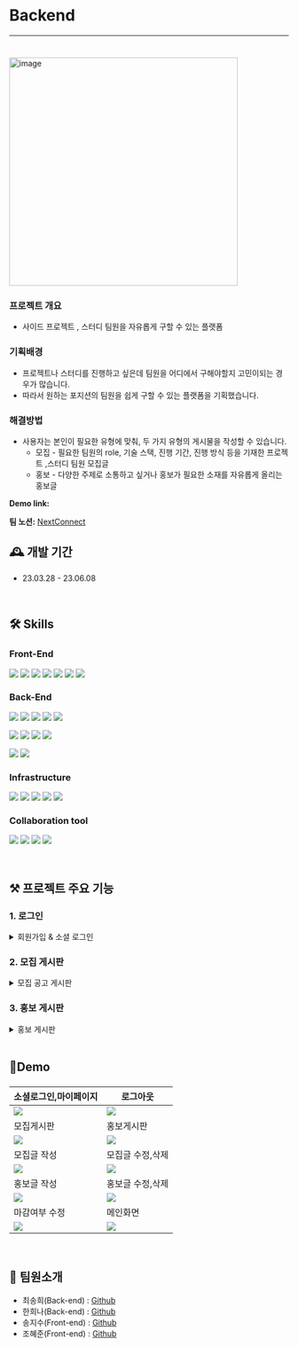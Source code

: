 # Backend
---
# 
<img width="412" alt="image" src="https://github.com/Next-Connect-Project/Frontend/assets/70136320/362a7929-9f2d-4859-82e2-b35e36c578ce">


### 프로젝트 개요

- 사이드 프로젝트 , 스터디 팀원을 자유롭게 구할 수 있는 플랫폼

### 기획배경

- 프로젝트나 스터디를 진행하고 싶은데 팀원을 어디에서 구해야할지 고민이되는 경우가 많습니다.
- 따라서 원하는 포지션의 팀원을 쉽게 구할 수 있는 플랫폼을 기획했습니다.

### 해결방법

- 사용자는 본인이 필요한 유형에 맞춰, 두 가지 유형의 게시물을 작성할 수 있습니다.
    - 모집 - 필요한 팀원의 role, 기술 스택, 진행 기간, 진행 방식 등을 기재한 프로젝트 ,스터디 팀원 모집글
    - 홍보 - 다양한 주제로 소통하고 싶거나 홍보가 필요한 소재를 자유롭게 올리는 홍보글

**Demo link:** 

**팀 노션:** [NextConnect](https://www.notion.so/ea86bb2be7484da699f9b5c91c2b502f?pvs=21)

## 🕰️ 개발 기간

- 23.03.28 - 23.06.08

</br>

## 🛠️ Skills
### Front-End
<img src="https://img.shields.io/badge/react-61DAFB?style=for-the-badge&logo=react&logoColor=white"> <img src="https://img.shields.io/badge/TypeScript-3178C6?style=for-the-badge&logo=TypeScript&logoColor=white"> 
<img src="https://img.shields.io/badge/Vite-646CFF?style=for-the-badge&logo=Vite&logoColor=white"> <img src="https://img.shields.io/badge/redux-764ABC?style=for-the-badge&logo=redux&logoColor=white"> <img src="https://img.shields.io/badge/React Router-CA4245?style=for-the-badge&logo=sasReact Routers&logoColor=white"> <img src="https://img.shields.io/badge/Axios-5A29E4?style=for-the-badge&logo=Axios&logoColor=white"> <img src="https://img.shields.io/badge/Scss-cc6699?style=for-the-badge&logo=sass&logoColor=white"> 


### Back-End

<img src="https://img.shields.io/badge/java-%23ED8B00.svg?style=for-the-badge&logo=java&logoColor=white">  <img src="https://img.shields.io/badge/spring boot-6DB33F?style=for-the-badge&logo=springboot&logoColor=white"> <img src="https://img.shields.io/badge/spring batch-6DB33F?style=for-the-badge&logo=springboot&logoColor=white"> <img src="https://img.shields.io/badge/spring security-6DB33F?style=for-the-badge&logo=spring security&logoColor=white"> <img src="https://img.shields.io/badge/gradle-2D4999?style=for-the-badge&logo=gradle&logoColor=white">

<img src="https://img.shields.io/badge/JPA-6DB33F?style=for-the-badge"> <img src="https://img.shields.io/badge/QueryDql-7957D5?style=for-the-badge&logo=QueryDql&logoColor=white"> <img src="https://img.shields.io/badge/mariaDB-003545?style=for-the-badge&logo=mariaDB&logoColor=white"> <img src="https://img.shields.io/badge/redis-DC382D?style=for-the-badge&logo=redis&logoColor=white"> 

<img src="https://img.shields.io/badge/JWT-black?style=for-the-badge&logo=JSON%20web%20tokens"> <img src="https://img.shields.io/badge/Server Sent Event-B5314C?style=for-the-badge&logo=net%20web%20tokens">

### Infrastructure
<img src="https://img.shields.io/badge/Docker-2496ED?style=for-the-badge&logo=Docker&logoColor=white"> <img src="https://img.shields.io/badge/Amazon EC2-FF9900?style=for-the-badge&logo=Amazon EC2&logoColor=white"> <img src="https://img.shields.io/badge/Amazon RDS-527FFF?style=for-the-badge&logo=Amazon RDS&logoColor=white"> <img src="https://img.shields.io/badge/Amazon S3-569A31.svg?style=for-the-badge&logo=Amazon S3&logoColor=white"> <img src="https://img.shields.io/badge/Git Action-181717.svg?style=for-the-badge&logo=Git&logoColor=white">


### Collaboration tool
<img src="https://img.shields.io/badge/Git-F05032?style=for-the-badge&logo=Git&logoColor=white"> <img src="https://img.shields.io/badge/notion-000000?style=for-the-badge&logo=notion&logoColor=white"> <img src="https://img.shields.io/badge/slack-4A154B?style=for-the-badge&logo=slack&logoColor=white"> <img src="https://img.shields.io/badge/GitHub-4A154B?style=for-the-badge&logo=GitHub&logoColor=white">

</br>

## ⚒️ 프로젝트 주요 기능

### 1. 로그인
<details>
<summary> 회원가입 & 소셜 로그인</summary>
<div markdown="1">
<ul>
<li>소셜 로그인은 JWT 인증 방식으로 구현</li>
<li>OAuth 로그인 : 네이버 계정을 통해 로그인
<ul>
<li>Front 에서 Authorization code 발급받아 Server 로 전달</li>
<li>Back 에서 Authorization code 를 받아 네이버 서버로부터 Access Token 및 유저 정보를 요청</li>
<li>응답받은 유저 정보로 Database 를 검색하여 회원 정보 생성</li>
<li>로그인 성공 시 Access, Refresh Token을 발급하여 응답</li>
</ul>
</li>
<li>인증
<ul>
<li>요청마다 AccessToken을 준다.</li>
<li>AccessToken이 만료되었다면 RefreshToken을 통해 토큰을 새로 발급 받는다.</li>
</ul>
</li>
</ul>
</div>
</details>

### 2. 모집 게시판
<details>
<summary>모집 공고 게시판</summary>
<div markdown="1">
<ul>
<li>메인 페이지
<ul>
<li>마감일이 가장 임박한 모집 공고글 4개를 보여준다.</li>
</ul>
</li>
<li>모집 공고글 조회
<ul>
<li>분류 (프로젝트, 스터디) , 상태(진행중, 모집완료)로 필터 하여 사용자에게 보여준다.</li>
<li>AccessToken이 만료되었다면 RefreshToken을 통해 토큰을 새로 발급 받는다.</li>
</ul>
</li>
</ul>
<ul>
<li>모집 공고 등록
<ul>
<li>제목, 모집 구분, 모임 목적, 기술 스택, 모집 마감일, 모집 인원, 진행 방식, 진행 기간, 모임 시간 및 장소, 진행 방법, 연락 방법, 자유 소개글 항목으로 나뉘어져 있다.</li>
<li>자유 소개글을 제외한 모든 항목은 필수 항목이며, 빈 항목으로 제출 시 등록이 되지 않는다.</li>
<li>글쓴이, 작성 시간, 상태(OPEN, CLOSED)는 자동으로 기입된다.</li>
<li>상세 조회 시, 해당 모집글이 없으면 에러가 발생한다.</li>
</ul>
</li>
<li>모집 마감
<ul>
<li>모집중 버튼을 눌러 프로젝트의 상태를 비활성화 할 수 있다.</li>
<li>모집완료 버튼을 눌러 모집 마감했던 프로젝트를 다시 모집 활성화 할 수 있다.</li>
<li>작성자가 아닌 사용자가 모집글을 마감하거나 다시 활성화할 수 없다.</li>
</ul>
</li>
</ul>
<ul>
<li>모집 글 수정
<ul>
<li>상세페이지 에서 AccessToken으로 사용자 정보를 확인 후 수정권한을 부여한다. </li>
<li>사용자가 작성한 글을 기반으로 자동으로 입력되어진 상태로 편집페이지를 보여준다.</li>
<li>작성한 모집 공고 수정한다. </li>
<li>작성자가 아닌 사용자가 모집글을 수정할 수 없다.</li>
</ul>
</li>
<li>모집 글 삭제
<ul>
<li>삭제 확인 모달에서 한번 더 버튼을 누를 시 작성한 모집 공고가 삭제된다.</li>
<li>작성자가 아닌 사용자가 모집글을 삭제할 수 없다.</li>
</ul>
</li>
</ul>

</div>
</details>


### 3. 홍보 게시판
<details>
<summary>홍보 게시판 </summary>
<div markdown="1">
<ul>
<li>메인 페이지
<ul>
<li>현재 날짜로부터 2주 이내로 작성한 홍보글 4개를 불러온다.</li>
</ul>
</li>
<li>홍보글 조회
<ul>
<li>제목, 내용,  프로젝트 홍보 요약정보에 대한 글을 작성한다.</li>
<li>작성자, 작성 시간, 조회수, 추천 수가 자동으로 정보 추가된다.</li>
<li>제목과 내용, 프로젝트 홍보 요약정보를 필수로 작성한다.</li>
<li>조회수는 방문 중복 처리가 되지 않도록 사용자 페이지에 쿠키에 값을 넣고 세션 시간을 정해 만료되기 전까지 조회수가 오르지 않도록 방지한다.</li>
</ul>
</li>
</ul>
<ul>
<li>홍보글 수정
<ul>
<li>본인이 작성한 글 인지 DB 사용자 정보와 글쓴이 정보를 유효 값으로 비교하여 수정 권한을 준다. </li>
<li>수정 페이지로 넘어가서 제목과 내용, 프로젝트 요약 정보 내용을 수정한다.</li>
</ul>
</li>
<li>홍보글 추천
<ul>
<li>추천을 누르지 않은 경우 추천 수가 각 회원 별로 1씩 오르고 줄어든다.</li>
<li>같은 수의 추천 수를 가진 게시물이 존재할 경우 최신 순 정렬된다.</li>
</ul>
</li>
<li>홍보글 조회
<ul>
<li>쿼리 파라미터 값에 따라 최신 순, 추천 순, 최신 및 추천 순 동시 적용해 정렬한다.</li>
</ul>
</li>
<li>마이페이지 홍보글 조회
<ul>
<li>본인이 작성한 글을 오래된 순으로 정렬하여 조회한다.</li>
</ul>
</li>
</ul>
 

</div>
</details>


</br>

## 🚀Demo
###
|소셜로그인,마이페이지|로그아웃|
|---|---|
|<img src ="https://github.com/Next-Connect-Project/Frontend/assets/70136320/2f507846-ad12-42c6-9396-7505f4f06958" />|<img src ="https://github.com/Next-Connect-Project/Frontend/assets/70136320/07a1c4cc-b644-4c97-9d3d-a3ff2d723e84"/>|
|모집게시판|홍보게시판|
|<img src ="https://github.com/Next-Connect-Project/Frontend/assets/70136320/7b2f6a88-9dda-496d-bea5-29a5a6dd2718"/>|<img src ="https://github.com/Next-Connect-Project/Frontend/assets/70136320/33c09d9f-70f3-4ea5-a4e0-5d67b1d7f308"/>|
|모집글 작성|모집글 수정,삭제|
|<img src ="https://github.com/Next-Connect-Project/Frontend/assets/70136320/6023eee4-dc57-4829-815f-743a856e453f"/>|<img src ="https://github.com/Next-Connect-Project/Frontend/assets/70136320/bd38b5bc-3199-45ef-8fc0-0ddd3afea1a3"/>|
|홍보글 작성|홍보글 수정,삭제|
|<img src ="https://github.com/Next-Connect-Project/Frontend/assets/70136320/7f9f153c-ac73-45fe-8d93-920d941f2887"/>|<img src ="https://github.com/Next-Connect-Project/Frontend/assets/70136320/d4ec5e05-415a-4e91-91b9-5a114ee6c383"/>|
|마감여부 수정|메인화면|
|<img src ="https://github.com/Next-Connect-Project/Frontend/assets/70136320/cba8ca7d-4f66-4cc7-bd84-b5aba044275c"/>|<img src ="https://github.com/Next-Connect-Project/Frontend/assets/70136320/085fcf7b-b8d8-4f52-aa46-4b8145a48f0e"/>|

</br>


## 👥 팀원소개
- 최송희(Back-end) : [Github  ](https://github.com/songhee1)
- 한희나(Back-end) :  [Github  ](https://github.com/heenahan)
- 송지수(Front-end) : [Github  ](https://github.com/z1su)
- 조혜준(Front-end) : [Github  ](https://github.com/chj950807)
